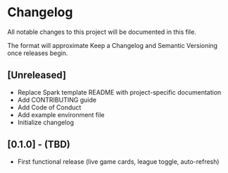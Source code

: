 # Changelog

All notable changes to this project will be documented in this file.

The format will approximate Keep a Changelog and Semantic Versioning once releases begin.

## [Unreleased]
- Replace Spark template README with project-specific documentation
- Add CONTRIBUTING guide
- Add Code of Conduct
- Add example environment file
- Initialize changelog

## [0.1.0] - (TBD)
- First functional release (live game cards, league toggle, auto-refresh)
